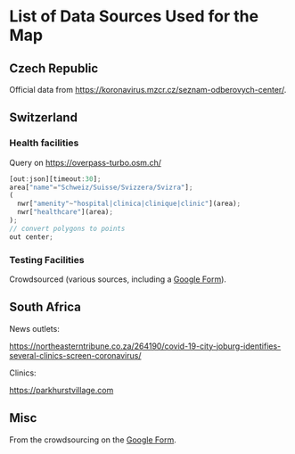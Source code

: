 # List of Data Sources Used for the Map

## Czech Republic 

Official data from https://koronavirus.mzcr.cz/seznam-odberovych-center/.

## Switzerland

### Health facilities

Query on https://overpass-turbo.osm.ch/ 

```js
[out:json][timeout:30];
area["name"="Schweiz/Suisse/Svizzera/Svizra"]; 
(
  nwr["amenity"~"hospital|clinica|clinique|clinic"](area);
  nwr["healthcare"](area);
);
// convert polygons to points
out center;
```

### Testing Facilities

Crowdsourced (various sources, including a [Google Form](https://docs.google.com/forms/d/e/1FAIpQLSfpChekpNXQyKVn9tOCvnQmEW5T_VMQmtV5cAVMucnCyJGDGw/viewform?usp=sf_link)).

## South Africa

News outlets:

https://northeasterntribune.co.za/264190/covid-19-city-joburg-identifies-several-clinics-screen-coronavirus/

Clinics:

https://parkhurstvillage.com 

## Misc

From the crowdsourcing on the [Google Form](https://docs.google.com/forms/d/e/1FAIpQLSfpChekpNXQyKVn9tOCvnQmEW5T_VMQmtV5cAVMucnCyJGDGw/viewform?usp=sf_link).


